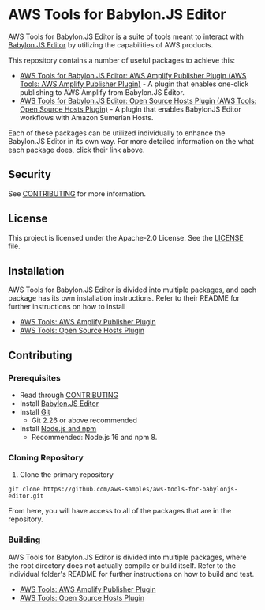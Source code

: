 # AWS Tools for Babylon.JS Editor

AWS Tools for Babylon.JS Editor is a suite of tools meant to interact with [Babylon.JS Editor](http://editor.babylonjs.com/) by utilizing the capabilities of AWS products.

This repository contains a number of useful packages to achieve this:

- [AWS Tools for Babylon.JS Editor: AWS Amplify Publisher Plugin (AWS Tools: AWS Amplify Publisher Plugin)](aws-amplify-publisher-plugin) - A plugin that enables one-click publishing to AWS Amplify from Babylon.JS Editor.
- [AWS Tools for Babylon.JS Editor: Open Source Hosts Plugin (AWS Tools: Open Source Hosts Plugin)](open-source-hosts-plugin) - A plugin that enables BabylonJS Editor workflows with Amazon Sumerian Hosts.

Each of these packages can be utilized individually to enhance the Babylon.JS Editor in its own way. For more detailed information on the what each package does, click their link above.

## Security

See [CONTRIBUTING](CONTRIBUTING.md#security-issue-notifications) for more information.

## License

This project is licensed under the Apache-2.0 License. See the [LICENSE](LICENSE) file.

## Installation

AWS Tools for Babylon.JS Editor is divided into multiple packages, and each package has its own installation instructions. Refer to their README for further instructions on how to install

- [AWS Tools: AWS Amplify Publisher Plugin](aws-amplify-publisher-plugin/README.md#installation)
- [AWS Tools: Open Source Hosts Plugin](open-source-hosts-plugin/README.md#installation)

## Contributing

### Prerequisites

- Read through [CONTRIBUTING](CONTRIBUTING.md) 
- Install [Babylon.JS Editor](http://editor.babylonjs.com/)
- Install [Git](https://git-scm.com/book/en/v2/Getting-Started-Installing-Git)
  - Git 2.26 or above recommended
- Install [Node.js and npm](https://docs.npmjs.com/downloading-and-installing-node-js-and-npm)
  - Recommended: Node.js 16 and npm 8.

### Cloning Repository

1. Clone the primary repository

```
git clone https://github.com/aws-samples/aws-tools-for-babylonjs-editor.git
```

From here, you will have access to all of the packages that are in the repository.

### Building

AWS Tools for Babylon.JS Editor is divided into multiple packages, where the root directory does not actually compile or build itself. Refer to the individual folder's README for further instructions on how to build and test.

- [AWS Tools: AWS Amplify Publisher Plugin](aws-amplify-publisher-plugin/README.md#building)
- [AWS Tools: Open Source Hosts Plugin](open-source-hosts-plugin/README.md#building)
